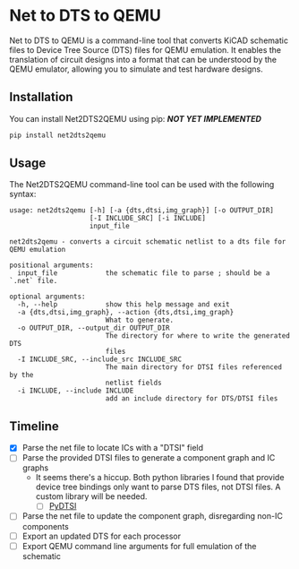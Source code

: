 # Net to DTS to QEMU

Net to DTS to QEMU is a command-line tool that converts KiCAD schematic files to Device Tree Source (DTS) files for QEMU emulation. It enables the translation of circuit designs into a format that can be understood by the QEMU emulator, allowing you to simulate and test hardware designs.


## Installation

You can install Net2DTS2QEMU using pip: ***NOT YET IMPLEMENTED***
```bash
pip install net2dts2qemu
```

## Usage

The Net2DTS2QEMU command-line tool can be used with the following syntax:
```
usage: net2dts2qemu [-h] [-a {dts,dtsi,img_graph}] [-o OUTPUT_DIR]
                    [-I INCLUDE_SRC] [-i INCLUDE]
                    input_file

net2dts2qemu - converts a circuit schematic netlist to a dts file for QEMU emulation

positional arguments:
  input_file            the schematic file to parse ; should be a `.net` file.

optional arguments:
  -h, --help            show this help message and exit
  -a {dts,dtsi,img_graph}, --action {dts,dtsi,img_graph}
                        What to generate.
  -o OUTPUT_DIR, --output_dir OUTPUT_DIR
                        The directory for where to write the generated DTS
                        files
  -I INCLUDE_SRC, --include_src INCLUDE_SRC
                        The main directory for DTSI files referenced by the
                        netlist fields
  -i INCLUDE, --include INCLUDE
                        add an include directory for DTS/DTSI files
```

## Timeline

- [X] Parse the net file to locate ICs with a "DTSI" field
- [ ] Parse the provided DTSI files to generate a component graph and IC graphs
  - It seems there's a hiccup. Both python libraries I found that provide device tree bindings only want to parse DTS files, not DTSI files. A custom library will be needed.
    - [ ] [PyDTSI](#)
- [ ] Parse the net file to update the component graph, disregarding non-IC components
- [ ] Export an updated DTS for each processor
- [ ] Export QEMU command line arguments for full emulation of the schematic
